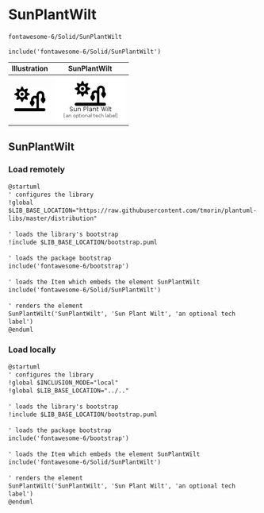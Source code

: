 # SunPlantWilt


```text
fontawesome-6/Solid/SunPlantWilt
```

```text
include('fontawesome-6/Solid/SunPlantWilt')
```



| Illustration | SunPlantWilt |
| :---: | :---: |
| ![illustration for Illustration](../../fontawesome-6/Solid/SunPlantWilt.png) | ![illustration for SunPlantWilt](../../fontawesome-6/Solid/SunPlantWilt.Local.png) |




## SunPlantWilt

### Load remotely
```plantuml
@startuml
' configures the library
!global $LIB_BASE_LOCATION="https://raw.githubusercontent.com/tmorin/plantuml-libs/master/distribution"

' loads the library's bootstrap
!include $LIB_BASE_LOCATION/bootstrap.puml

' loads the package bootstrap
include('fontawesome-6/bootstrap')

' loads the Item which embeds the element SunPlantWilt
include('fontawesome-6/Solid/SunPlantWilt')

' renders the element
SunPlantWilt('SunPlantWilt', 'Sun Plant Wilt', 'an optional tech label')
@enduml
```

### Load locally
```plantuml
@startuml
' configures the library
!global $INCLUSION_MODE="local"
!global $LIB_BASE_LOCATION="../.."

' loads the library's bootstrap
!include $LIB_BASE_LOCATION/bootstrap.puml

' loads the package bootstrap
include('fontawesome-6/bootstrap')

' loads the Item which embeds the element SunPlantWilt
include('fontawesome-6/Solid/SunPlantWilt')

' renders the element
SunPlantWilt('SunPlantWilt', 'Sun Plant Wilt', 'an optional tech label')
@enduml
```

